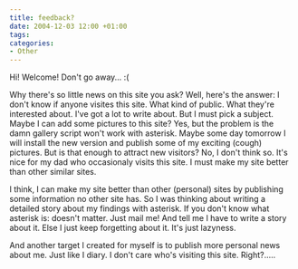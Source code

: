 ```yaml
---
title: feedback?
date: 2004-12-03 12:00 +01:00
tags:
categories:
- Other
---
```

Hi! Welcome! Don't go away... :(

Why there's so little news on this site you ask? Well, here's the answer: I don't know if anyone visites this site. What kind of public. What they're interested about. I've got a lot to write about. But I must pick a subject.
Maybe I can add some pictures to this site? Yes, but the problem is the damn gallery script won't work with asterisk. Maybe some day tomorrow I will install the new version and publish some of my exciting (cough) pictures. But is that enough to attract new visitors? No, I don't think so. It's nice for my dad who occasionaly visits this site. I must make my site better than other similar sites.

I think, I can make my site better than other (personal) sites by publishing some information no other site has. So I was thinking about writing a detailed story about my findings with asterisk. If you don't know what asterisk is: doesn't matter. Just mail me! And tell me I have to write a story about it. Else I just keep forgetting about it. It's just lazyness.

And another target I created for myself is to publish more personal news about me. Just like I diary. I don't care who's visiting this site. Right?.....